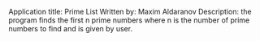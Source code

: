 Application title: Prime List
Written by: Maxim Aldaranov
Description: the program finds the first n prime numbers where n is the number of prime numbers to find and is given by user.

